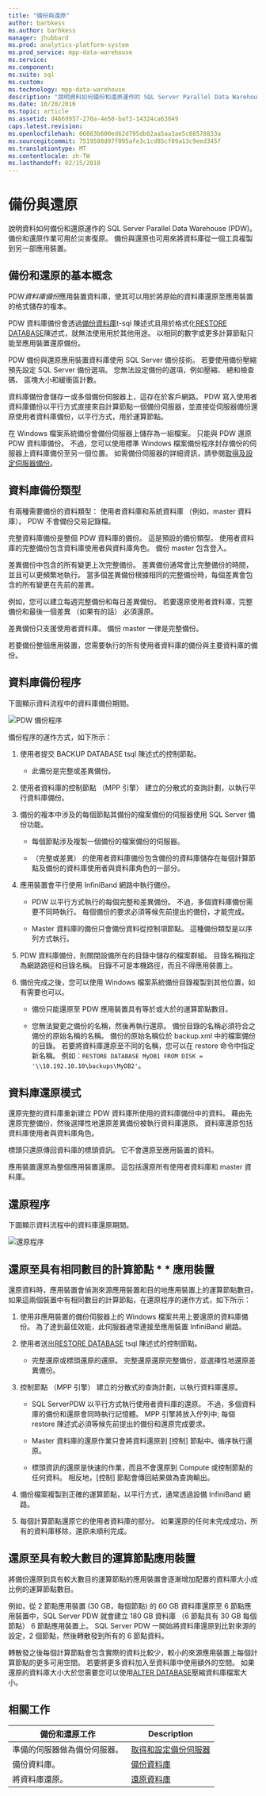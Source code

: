 ```yaml
---
title: "備份與還原"
author: barbkess
ms.author: barbkess
manager: jhubbard
ms.prod: analytics-platform-system
ms.prod_service: mpp-data-warehouse
ms.service: 
ms.component: 
ms.suite: sql
ms.custom: 
ms.technology: mpp-data-warehouse
description: "說明資料如何備份和還原運作的 SQL Server Parallel Data Warehouse (PDW)。"
ms.date: 10/20/2016
ms.topic: article
ms.assetid: d4669957-270a-4e50-baf3-14324ca63049
caps.latest.revision: 
ms.openlocfilehash: 06863b600ed62d795db82aa5aa3ae5c88578833a
ms.sourcegitcommit: 7519508d97f095afe3c1cd85cf09a13c9eed345f
ms.translationtype: MT
ms.contentlocale: zh-TW
ms.lasthandoff: 02/15/2018
---
```

# <a name="backup-and-restore"></a>備份與還原
說明資料如何備份和還原運作的 SQL Server Parallel Data Warehouse (PDW)。 備份和還原作業可用於災害復原。 備份與還原也可用來將資料庫從一個工具複製到另一部應用裝置。  
    
## <a name="BackupRestoreBasics"></a>備份和還原的基本概念  
PDW*資料庫備份*應用裝置資料庫，使其可以用於將原始的資料庫還原至應用裝置的格式儲存的複本。  
  
PDW 資料庫備份會透過[備份資料庫](../t-sql/statements/backup-database-parallel-data-warehouse.md)t-sql 陳述式且用於格式化[RESTORE DATABASE](../t-sql/statements/restore-database-parallel-data-warehouse.md)陳述式，就無法使用用於其他用途。 以相同的數字或更多計算節點只能至應用裝置還原備份。  
  
<!-- MISSING LINKS

The [master database](master-database.md) is a SMP SQL Server database. It is backed up with the BACKUP DATABASE statement. To restore master, use the [Restore the Master Database](configuration-manager-restore-master-database.md) page of the Configuration Manager tool.  

-->
  
PDW 備份與還原應用裝置資料庫使用 SQL Server 備份技術。 若要使用備份壓縮預先設定 SQL Server 備份選項。 您無法設定備份的選項，例如壓縮、 總和檢查碼、 區塊大小和緩衝區計數。  
  
資料庫備份會儲存一或多個備份伺服器上，這存在於客戶網路。  PDW 寫入使用者資料庫備份以平行方式直接來自計算節點一個備份伺服器，並直接從伺服器備份還原使用者資料庫備份，以平行方式，用於運算節點。  
  
在 Windows 檔案系統備份會備份伺服器上儲存為一組檔案。 只能與 PDW 還原 PDW 資料庫備份。 不過，您可以使用標準 Windows 檔案備份程序封存備份的伺服器上資料庫備份至另一個位置。 如需備份伺服器的詳細資訊，請參閱[取得及設定伺服器備份](acquire-and-configure-backup-server.md)。  
  
## <a name="BackupTypes"></a>資料庫備份類型  
有兩種需要備份的資料類型： 使用者資料庫和系統資料庫 （例如，master 資料庫）。 PDW 不會備份交易記錄檔。  
  
完整資料庫備份是整個 PDW 資料庫的備份。 這是預設的備份類型。 使用者資料庫的完整備份包含資料庫使用者與資料庫角色。 備份 master 包含登入。  
  
差異備份中包含的所有變更上次完整備份。 差異備份通常會比完整備份的時間，並且可以更頻繁地執行。 當多個差異備份根據相同的完整備份時，每個差異會包含的所有變更在先前的差異。  
  
例如，您可以建立每週完整備份和每日差異備份。 若要還原使用者資料庫，完整備份和最後一個差異 （如果有的話） 必須還原。  
  
差異備份只支援使用者資料庫。 備份 master 一律是完整備份。  
  
若要備份整個應用裝置，您需要執行的所有使用者資料庫的備份與主要資料庫的備份。  
  
## <a name="BackupProc"></a>資料庫備份程序  
下圖顯示資料流程中的資料庫備份期間。  
  
![PDW 備份程序](media/backup-process.png "PDW 備份程序")  
  
備份程序的運作方式，如下所示：  
  
1.  使用者提交 BACKUP DATABASE tsql 陳述式的控制節點。  
  
    -   此備份是完整或差異備份。  
  
2.  使用者資料庫的控制節點 （MPP 引擎） 建立的分散式的查詢計劃，以執行平行資料庫備份。  
  
3.  備份的複本中涉及的每個節點其備份的檔案備份的伺服器使用 SQL Server 備份功能。  
  
    -   每個節點涉及複製一個備份的檔案備份的伺服器。  
  
    -   （完整或差異） 的使用者資料庫備份包含備份的資料庫儲存在每個計算節點及備份的資料庫使用者與資料庫角色的一部分。  
  
4.  應用裝置會平行使用 InfiniBand 網路中執行備份。  
  
    -   PDW 以平行方式執行的每個完整和差異備份。 不過，多個資料庫備份需要不同時執行。 每個備份的要求必須等候先前提出的備份，才能完成。  
  
    -   Master 資料庫的備份只會備份資料從控制項節點。 這種備份類型是以序列方式執行。  
  
5.  PDW 資料庫備份，則關閉設備所在的目錄中儲存的檔案群組。 目錄名稱指定為網路路徑和目錄名稱。 目錄不可是本機路徑，而且不得應用裝置上。  
  
6.  備份完成之後，您可以使用 Windows 檔案系統備份目錄複製到其他位置，如有需要也可以。  
  
    -   備份只能還原至 PDW 應用裝置具有等於或大於的運算節點數目。  
  
    -   您無法變更之備份的名稱，然後再執行還原。 備份目錄的名稱必須符合之備份的原始名稱的名稱。 備份的原始名稱位於 backup.xml 中的檔案備份的目錄。 若要將資料庫還原至不同的名稱，您可以在 restore 命令中指定新名稱。 例如：`RESTORE DATABASE MyDB1 FROM DISK = ꞌ\\10.192.10.10\backups\MyDB2ꞌ`。  
  
## <a name="RestoreModes"></a>資料庫還原模式  
還原完整的資料庫重新建立 PDW 資料庫所使用的資料庫備份中的資料。 藉由先還原完整備份，然後選擇性地還原差異備份被執行資料庫還原。 資料庫還原包括資料庫使用者與資料庫角色。  
  
標頭只還原傳回資料庫的標頭資訊。 它不會還原至應用裝置的資料。  
  
應用裝置還原為整個應用裝置還原。 這包括還原所有使用者資料庫和 master 資料庫。  
  
## <a name="RestoreProc"></a>還原程序  
下圖顯示資料流程中的資料庫還原期間。  
  
![還原程序](media/restore-process.png "還原程序")  
  
## <a name="restoring-to-an-appliance-with-the-same-number-of-compute-nodes"></a>還原至具有相同數目的計算節點 * * 應用裝置  
  
還原資料時，應用裝置會偵測來源應用裝置和目的地應用裝置上的運算節點數目。 如果這兩個裝置中有相同數目的計算節點，在還原程序的運作方式，如下所示：  
  
1.  使用非應用裝置的備份伺服器上的 Windows 檔案共用上要還原的資料庫備份。 為了達到最佳效能，此伺服器通常連接至應用裝置 InfiniBand 網路。  
  
2.  使用者送出[RESTORE DATABASE](../t-sql/statements/restore-database-parallel-data-warehouse.md) tsql 陳述式的控制節點。  
  
    -   完整還原或標頭還原的還原。 完整還原還原完整備份，並選擇性地還原差異備份。  
  
3.  控制節點 （MPP 引擎） 建立的分散式的查詢計劃，以執行資料庫還原。  
  
    -   SQL ServerPDW 以平行方式執行使用者資料庫的還原。 不過，多個資料庫的備份和還原會同時執行記憶體。 MPP 引擎將放入佇列中; 每個 restore 陳述式必須等候先前提出的備份和還原完成要求。  
  
    -   Master 資料庫的還原作業只會將資料還原到 [控制] 節點中。循序執行還原。  
  
    -   標頭資訊的還原是快速的作業，而且不會還原到 Compute 或控制節點的任何資料。 相反地，[控制] 節點會傳回結果做為查詢輸出。  
  
4.  備份檔案複製到正確的運算節點，以平行方式，通常透過設備 InfiniBand 網路。  
  
5.  每個計算節點還原它的使用者資料庫的部分。 如果還原的任何未完成成功，所有的資料庫移除，還原未順利完成。  
  
## <a name="restoring-to-an-appliance-with-a-larger-number-of-compute-nodes"></a>還原至具有較大數目的運算節點應用裝置  
  
將備份還原到具有較大數目的運算節點的應用裝置會逐漸增加配置的資料庫大小成比例的運算節點數目。  
  
例如，從 2 節點應用裝置 (30 GB，每個節點) 的 60 GB 資料庫還原至 6 節點應用裝置中，SQL Server PDW 就會建立 180 GB 資料庫 （6 節點具有 30 GB 每個節點） 6 節點應用裝置上。 SQL Server PDW 一開始將資料庫還原到比對來源的設定，2 個節點，然後轉散發到所有的 6 節點資料。  
  
轉散發之後每個計算節點會包含實際的資料比較少，較小的來源應用裝置上每個計算節點的更多可用空間。 若要將更多資料加入至資料庫中使用額外的空間。 如果還原的資料庫大小大於您需要您可以使用[ALTER DATABASE](../t-sql/statements/alter-database-parallel-data-warehouse.md)壓縮資料庫檔案大小。  
  
## <a name="related-tasks"></a>相關工作  
  
|備份和還原工作|Description|  
|---------------------------|---------------|  
|準備的伺服器做為備份伺服器。|[取得和設定備份伺服器 ](acquire-and-configure-backup-server.md)|  
|備份資料庫。|[備份資料庫](../t-sql/statements/backup-database-parallel-data-warehouse.md)|  
|將資料庫還原。|[還原資料庫](../t-sql/statements/restore-database-parallel-data-warehouse.md)|    
<!-- MISSING LINKS
|Create a disaster recovery plan.|[Create a Disaster Recovery Plan](create-disaster-recovery-plan.md)|
|Restore the master database.|To restore the master database, use the [Restore the master database](configuration-manager-restore-master-database.md) page in the Configuration Manager tool.| 
|Copy a database from one appliance to another appliance.|[Copy a PDW database to another appliance](copy-pdw-database-to-another-appliance.md).|  
|Monitor backups and restores.|[Monitor backups and restores](monitor-backup-and-restore.md)|  
-->
